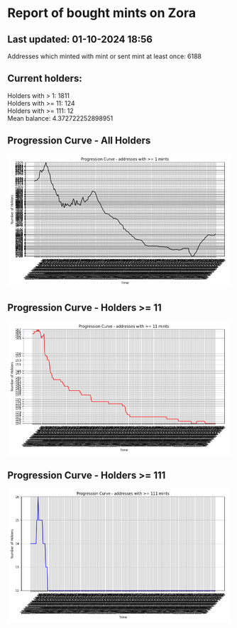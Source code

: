 # Report of bought mints on Zora
## Last updated: 01-10-2024 18:56
Addresses which minted with mint or sent mint at least once: 6188

## Current holders:
Holders with > 1: 1811  
Holders with >= 11: 124  
Holders with >= 111: 12  
Mean balance: 4.372722252898951  

## Progression Curve - All Holders
![addresses with >= 1 mint](progression_curve_all.png)
## Progression Curve - Holders >= 11
![addresses with >= 11 mints](progression_curve_gt_11.png)
## Progression Curve - Holders >= 111
![addresses with >= 111 mints](progression_curve_gt_111.png)
